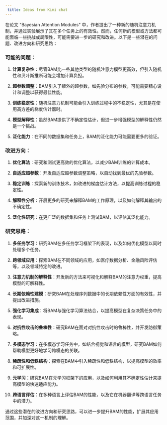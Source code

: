 ```yaml
---
 title: Ideas from Kimi chat 
---
```

在论文 "Bayesian Attention Modules" 中，作者提出了一种新的随机注意力机制，并通过实验展示了其在多个任务上的有效性。然而，任何新的模型或方法都可能面临一些挑战或局限性，可能需要进一步的研究和改进。以下是一些潜在的问题、改进方向和研究思路：

### 可能的问题：

1. **计算复杂性**：尽管BAM比一些其他类型的随机注意力模型更高效，但引入随机性和贝叶斯推断可能会增加计算负担。
    
2. **超参数调整**：BAM引入了额外的超参数，如先验分布的参数，可能需要精心设计和调整以获得最佳性能。
    
3. **训练稳定性**：随机注意力机制可能会引入训练过程中的不稳定性，尤其是在使用高方差的梯度估计器时。
    
4. **模型解释性**：虽然BAM提供了不确定性估计，但进一步增强模型的解释性仍然是一个挑战。
    
5. **泛化能力**：在不同的数据集和任务上，BAM的泛化能力可能需要更多的验证。
    

### 改进方向：

1. **优化算法**：研究和测试更高效的优化算法，以减少BAM训练的计算成本。
    
2. **自适应超参数**：开发自适应超参数调整策略，以自动找到最优的先验参数。
    
3. **稳定训练**：探索新的训练技术，如改进的梯度估计方法，以提高训练过程的稳定性。
    
4. **解释性分析**：开展更多的研究来解释BAM的工作原理，以及如何解释其输出的不确定性。
    
5. **泛化性研究**：在更广泛的数据集和任务上测试BAM，以评估其泛化能力。
    

### 研究思路：

1. **多任务学习**：研究BAM在多任务学习框架下的表现，以及如何优化模型以同时处理多个任务。
    
2. **跨领域应用**：探索BAM在不同领域的应用，如医疗数据分析、金融风险评估等，以及领域特定的改进。
    
3. **注意力机制的解释性**：开发新的方法来可视化和解释BAM的注意力权重，提高模型的可解释性。
    
4. **长期依赖性建模**：研究BAM在处理序列数据中的长期依赖性方面的有效性，并提出改进措施。
    
5. **强化学习集成**：将BAM与强化学习算法结合，以提高模型在复杂决策任务中的表现。
    
6. **对抗性攻击的鲁棒性**：研究BAM在面对对抗性攻击时的鲁棒性，并开发防御策略。
    
7. **多模态学习**：在多模态学习任务中，如结合视觉和语言的模型，研究BAM如何帮助模型更好地学习跨模态的关联。
    
8. **稀疏性和低秩结构**：探索在BAM中引入稀疏性和低秩结构，以提高模型的效率和可扩展性。
    
9. **元学习**：研究BAM在元学习框架下的应用，以及如何利用其不确定性估计来提高模型的快速适应能力。
    
10. **跨语言评估**：在多种语言上评估BAM的性能，以及它在机器翻译等跨语言任务中的潜力。
    

通过这些潜在的改进方向和研究思路，可以进一步提升BAM的性能，扩展其应用范围，并加深对这一机制的理解。